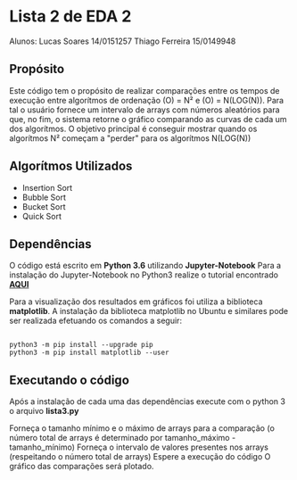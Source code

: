 # Lista 2 de EDA 2

Alunos:
Lucas Soares 14/0151257
Thiago Ferreira 15/0149948

## Propósito

Este código tem o propósito de realizar comparações entre os tempos de execução entre algorítmos de ordenação (O) = N² e (O) = N(LOG(N)). Para tal o usuário fornece
um intervalo de arrays com números aleatórios para que, no fim, o sistema retorne o gráfico comparando as curvas de cada um dos algorítmos. O objetivo principal
é conseguir mostrar quando os algorítmos N² começam a "perder" para os algorítmos N(LOG(N))

## Algorítmos Utilizados

* Insertion Sort
* Bubble Sort
* Bucket Sort
* Quick Sort

## Dependências

O código está escrito em **Python 3.6** utilizando **Jupyter-Notebook**
Para a instalação do Jupyter-Notebook no Python3 realize o tutorial encontrado [**AQUI**](https://jupyter.org/install.html)

Para a visualização dos resultados em gráficos foi utiliza a biblioteca **matplotlib**.
A instalação da biblioteca matplotlib no Ubuntu e similares pode ser realizada efetuando os comandos a seguir:

```

python3 -m pip install --upgrade pip
python3 -m pip install matplotlib --user

```

## Executando o código

Após a instalação de cada uma das dependências execute com o python 3 o arquivo **lista3.py**

Forneça o tamanho mínimo e o máximo de arrays para a comparação (o número total de arrays é determinado por tamanho_máximo - tamanho_mínimo)
Forneça o intervalo de valores presentes nos arrays (respeitando o número total de arrays)
Espere a execução do código
O gráfico das comparações será plotado.
